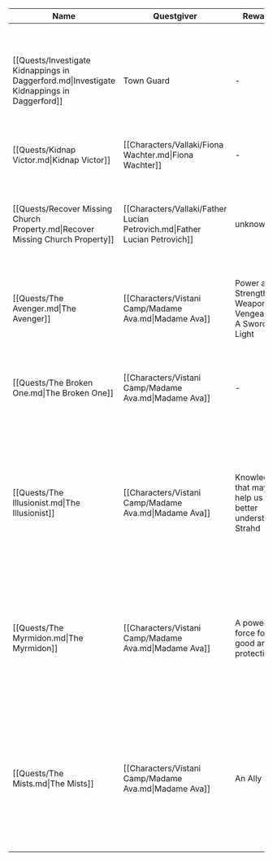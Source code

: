 | Name                                                                                       | Questgiver                                                                 | Reward                                                      | Location                                                          | Description                                                                                                                                                                                          |
| ------------------------------------------------------------------------------------------ | -------------------------------------------------------------------------- | ----------------------------------------------------------- | ----------------------------------------------------------------- | ---------------------------------------------------------------------------------------------------------------------------------------------------------------------------------------------------- |
| [[Quests/Investigate Kidnappings in Daggerford.md\|Investigate Kidnappings in Daggerford]] | Town Guard                                                                 | \-                                                          | [[Locations/Daggerford/Daggerford.md\|Daggerford]]                | Several children of Daggerford have been kidnapped in the middle of the night. The townspeople believe this to possibly be the work of werewolves.                                                   |
| [[Quests/Kidnap Victor.md\|Kidnap Victor]]                                                 | [[Characters/Vallaki/Fiona Wachter.md\|Fiona Wachter]]                     | \-                                                          | [[Locations/Vallaki/Vallaki.md\|Vallaki]]                         | Bring [[Victor|Victor]] to [[Fiona Wachter|Fiona Wachter]], preferably alive                                                                                                                                              |
| [[Quests/Recover Missing Church Property.md\|Recover Missing Church Property]]             | [[Characters/Vallaki/Father Lucian Petrovich.md\|Father Lucian Petrovich]] | unknown                                                     | [[Locations/Vallaki/Vallaki.md\|Vallaki]]                         | Something has come up missing from the church, something pretty important. The [[Father Lucian Petrovich\|priest]] has asked the party to look for it.                                               |
| [[Quests/The Avenger.md\|The Avenger]]                                                     | [[Characters/Vistani Camp/Madame Ava.md\|Madame Ava]]                      | Power and Strength; A Weapon of Vengeance; A Sword of Light | [[Characters/Argynvost.md\|Argynvost]]                            | The treasure lies in a dragon’s house, in hands once clean and now corrupted.                                                                                                                        |
| [[Quests/The Broken One.md\|The Broken One]]                                               | [[Characters/Vistani Camp/Madame Ava.md\|Madame Ava]]                      | \-                                                          | \-                                                                | Your enemy is a creature of darkness, whose powers are beyond mortality. He haunts the tomb of the man he envied above all.                                                                          |
| [[Quests/The Illusionist.md\|The Illusionist]]                                             | [[Characters/Vistani Camp/Madame Ava.md\|Madame Ava]]                      | Knowledge that may help us better understand Strahd         | [[Locations/Lake Baratok Tower.md\|Lake Baratok Tower]]           | This card tells of history. Knowledge of the ancient will help you better understand your enemy……A man is not what he seems. He comes here in a carnival wagon. Therein lies what you seek.          |
| [[Quests/The Myrmidon.md\|The Myrmidon]]                                                   | [[Characters/Vistani Camp/Madame Ava.md\|Madame Ava]]                      | A powerful force for good and protection                    | \-                                                                | This card tells of a powerful force for good and protection, a holy symbol of great hope…… Look for a den of wolves in the hills overlooking  a mountain lake. The treasure belongs to Mother Night. |
| [[Quests/The Mists.md\|The Mists]]                                                         | [[Characters/Vistani Camp/Madame Ava.md\|Madame Ava]]                      | An Ally                                                     | [[Locations/Krezk/St. Markovia's Abbey.md\|St. Markovia's Abbey]] |  There is a Vistana who wanders this land alone searching for her mentor. She does not stay in one place long, but you should be able to seek her out at St. Markovia's abbey, near the mists.       |

